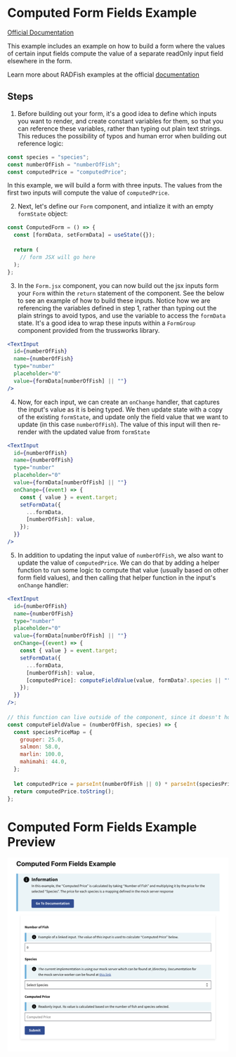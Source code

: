 # Computed Form Fields Example

[Official Documentation](https://nmfs-radfish.github.io/radfish/)

This example includes an example on how to build a form where the values of certain input fields compute the value of a separate readOnly input field elsewhere in the form.

Learn more about RADFish examples at the official [documentation](https://nmfs-radfish.github.io/radfish/developer-documentation/examples-and-templates#examples)

## Steps

1. Before building out your form, it's a good idea to define which inputs you want to render, and create constant variables for them, so that you can reference these variables, rather than typing out plain text strings. This reduces the possibility of typos and human error when building out reference logic:

```jsx
const species = "species";
const numberOfFish = "numberOfFish";
const computedPrice = "computedPrice";
```

In this example, we will build a form with three inputs. The values from the first two inputs will compute the value of `computedPrice`.

2. Next, let's define our `Form` component, and intialize it with an empty `formState` object:

```jsx
const ComputedForm = () => {
  const [formData, setFormData] = useState({});

  return (
    // form JSX will go here
  );
};
```

3. In the `Form.jsx` component, you can now build out the jsx inputs form your `Form` within the `return` statement of the component. See the below to see an example of how to build these inputs. Notice how we are referencing the variables defined in step 1, rather than typing out the plain strings to avoid typos, and use the variable to access the `formData` state. It's a good idea to wrap these inputs within a `FormGroup` component provided from the trussworks library.

```jsx
<TextInput
  id={numberOfFish}
  name={numberOfFish}
  type="number"
  placeholder="0"
  value={formData[numberOfFish] || ""}
/>
```

4. Now, for each input, we can create an `onChange` handler, that captures the input's value as it is being typed. We then update state with a copy of the existing `formState`, and update only the field value that we want to update (in this case `numberOfFish`). The value of this input will then re-render with the updated value from `formState`

```jsx
<TextInput
  id={numberOfFish}
  name={numberOfFish}
  type="number"
  placeholder="0"
  value={formData[numberOfFish] || ""}
  onChange={(event) => {
    const { value } = event.target;
    setFormData({
      ...formData,
      [numberOfFish]: value,
    });
  }}
/>
```

5. In addition to updating the input value of `numberOfFish`, we also want to update the value of `computedPrice`. We can do that by adding a helper function to run some logic to compute that value (usually based on other form field values), and then calling that helper function in the input's `onChange` handler:

```jsx
<TextInput
  id={numberOfFish}
  name={numberOfFish}
  type="number"
  placeholder="0"
  value={formData[numberOfFish] || ""}
  onChange={(event) => {
    const { value } = event.target;
    setFormData({
      ...formData,
      [numberOfFish]: value,
      [computedPrice]: computeFieldValue(value, formData?.species || ""),
    });
  }}
/>;

// this function can live outside of the component, since it doesn't hook into react state.
const computeFieldValue = (numberOfFish, species) => {
  const speciesPriceMap = {
    grouper: 25.0,
    salmon: 58.0,
    marlin: 100.0,
    mahimahi: 44.0,
  };

  let computedPrice = parseInt(numberOfFish || 0) * parseInt(speciesPriceMap[species] || 0);
  return computedPrice.toString();
};
```



# Computed Form Fields Example Preview
![Computed Form Fields](./src/assets//computed-form-fields.png)